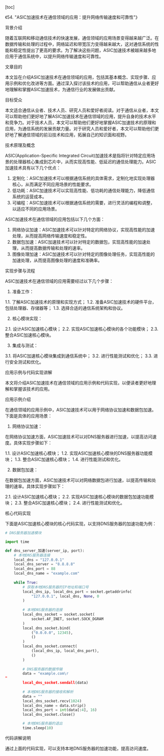 
[toc]                    
                
                
《54. "ASIC加速技术在通信领域的应用：提升网络传输速度和可靠性"》

背景介绍

随着互联网和移动通信技术的快速发展，通信领域的应用场景变得越来越广泛。在数据传输和处理的过程中，网络延迟和带宽压力变得越来越大，这对通信系统的性能和稳定性提出了更高的要求。为了解决这些问题，ASIC加速技术被越来越多地应用于通信系统中，以提升网络传输速度和可靠性。

文章目的

本文旨在介绍ASIC加速技术在通信领域的应用，包括其基本概念、实现步骤、应用示例和优化改进等方面。通过深入探讨该技术的应用，可以帮助通信从业者更好地理解和掌握ASIC加速技术，为通信行业的发展做出贡献。

目标受众

本文适合通信从业者、技术人员、研究人员和爱好者阅读。对于通信从业者，本文可以帮助他们更好地了解ASIC加速技术在通信领域的应用，提升自身的技术水平和竞争力。对于技术人员，本文可以帮助他们更好地掌握ASIC加速技术的原理和应用，为通信系统的发展贡献力量。对于研究人员和爱好者，本文可以帮助他们更好地了解通信领域的前沿技术和应用，拓展自己的知识面和视野。

技术原理及概念

ASIC(Application-Specific Integrated Circuit)加速技术是指将针对特定应用场景的处理器核心集成到芯片中，从而实现高性能、低延迟的通信处理能力。ASIC加速技术具有以下几个优点：

1. 定制化：ASIC加速技术可以根据通信系统的具体需求，定制化地实现处理器核心，从而满足不同应用场景的性能要求。
2. 低功耗：ASIC加速技术可以实现高性能、低功耗的通信处理能力，降低通信系统的运营成本。
3. 可编程：ASIC加速技术可以根据通信系统的需要，进行灵活的编程和调整，以适应不同的应用场景。

ASIC加速技术在通信领域的应用包括以下几个方面：

1. 网络协议加速：ASIC加速技术可以针对特定的网络协议，实现高性能的加速处理，从而提高网络传输速度和稳定性。
2. 数据包加速：ASIC加速技术可以针对特定的数据包，实现高性能的加速处理，从而提高数据传输和处理的速率。
3. 图像处理加速：ASIC加速技术可以针对特定的图像处理任务，实现高性能的加速处理，从而提高图像处理的速度和准确率。

实现步骤与流程

ASIC加速技术在通信领域的应用需要经过以下几个步骤：

1. 准备工作：

1.1. 了解ASIC加速技术的原理和实现方式；
1.2. 准备ASIC加速技术的硬件平台，包括处理器、存储器等；
1.3. 选择合适的通信系统架构和协议。

2. 核心模块实现：

2.1. 设计ASIC加速核心模块；
2.2. 实现ASIC加速核心模块的各个功能模块；
2.3. 整合ASIC加速核心模块。

3. 集成与测试：

3.1. 将ASIC加速核心模块集成到通信系统中；
3.2. 进行性能测试和优化；
3.3. 进行安全测试和优化。

应用示例与代码实现讲解

本文将介绍ASIC加速技术在通信领域的应用示例和代码实现，以便读者更好地理解和掌握该技术的应用。

应用示例介绍

在通信领域的应用示例中，ASIC加速技术可以用于网络协议加速和数据包加速。下面是具体的应用场景：

1. 网络协议加速：

在网络协议加速方面，ASIC加速技术可以对DNS服务器进行加速，以提高访问速度。具体实现步骤如下：

1.1. 设计ASIC加速核心模块；
1.2. 实现ASIC加速核心模块的DNS服务器功能模块；
1.3. 整合ASIC加速核心模块；
1.4. 进行性能测试和优化。

2. 数据包加速：

在数据包加速方面，ASIC加速技术可以对网络数据包进行加速，以提高传输和处理的速率。具体实现步骤如下：

2.1. 设计ASIC加速核心模块；
2.2. 实现ASIC加速核心模块的数据包加速功能模块；
2.3. 整合ASIC加速核心模块；
2.4. 进行性能测试和优化。

核心代码实现

下面是ASIC加速核心模块的核心代码实现，以支持DNS服务器的加速功能为例：

```python
# DNS服务器加速模块

import time

def dns_server_加速(server_ip, port):
    # 本地DNS服务器连接
    local_dns = "127.0.0.1"
    local_dns_server = "8.8.8.8"
    local_dns_port = 88
    local_dns_name = "example.com"
    
    while True:
        # 获取本地DNS服务器的IP地址和端口号
        local_dns_ip, local_dns_port = socket.getaddrinfo(
            "127.0.0.1", local_dns, None, 0
        )
        
        # 本地DNS服务器的连接
        local_dns_socket = socket.socket(
            socket.AF_INET, socket.SOCK_DGRAM
        )
        local_dns_socket.bind(
            ("0.0.0.0", 12345),
            ()
        )
        local_dns_socket.connect(
            (local_dns_ip, local_dns_port),
            ()
        )
        
        # DNS服务器的数据传输
        data = "example.com\r
"
        local_dns_socket.sendall(data)
        
        # 本地DNS服务器的接收和解析
        data = ""
        local_dns_socket.recv(1024)
        local_dns_name = data.strip()
        local_dns_port = int(data[:4], 16)
        local_dns_socket.close()

        # 本地DNS服务器的退出
        time.sleep(10)
```

代码讲解说明

通过上面的代码实现，可以支持本地DNS服务器的加速功能，提高访问速度。

